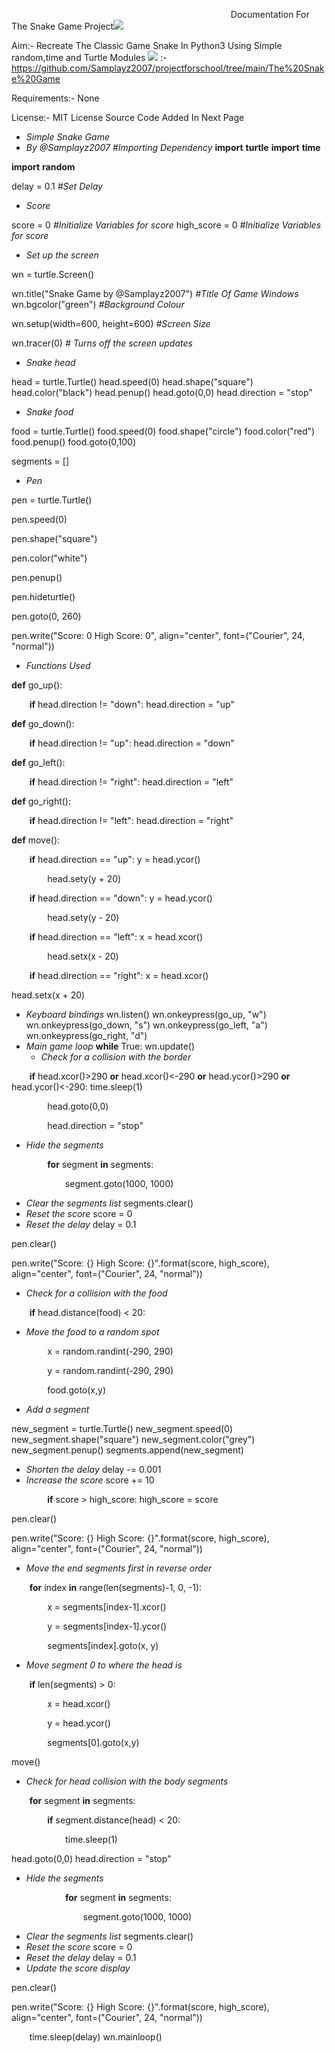 ﻿`                                                 `Documentation For The Snake Game Project![](Aspose.Words.434cdeb3-8988-41d9-8e7c-95aaff7c1e14.001.png)

Aim:- Recreate The Classic Game Snake In Python3 Using Simple random,time and Turtle Modules ![](Aspose.Words.434cdeb3-8988-41d9-8e7c-95aaff7c1e14.002.png) :- https://github.com/Samplayz2007/projectforschool/tree/main/The%20Snake%20Game

Requirements:- None

License:- MIT License          Source Code Added In Next Page

- *Simple Snake Game*
- *By @Samplayz2007 #Importing Dependency* **import** **turtle** **import** **time**

**import** **random**

delay = 0.1  *#Set Delay*

- *Score*

score = 0 *#Initialize Variables for score* high\_score = 0 *#Initialize Variables for score* 

- *Set up the screen*

wn = turtle.Screen() 

wn.title("Snake Game by @Samplayz2007") *#Title Of Game Windows* wn.bgcolor("green") *#Background Colour*

wn.setup(width=600, height=600) *#Screen Size*

wn.tracer(0) *# Turns off the screen updates* 

- *Snake head*

head = turtle.Turtle() head.speed(0) head.shape("square") head.color("black") head.penup() head.goto(0,0) head.direction = "stop"

- *Snake food*

food = turtle.Turtle() food.speed(0) food.shape("circle") food.color("red") food.penup() food.goto(0,100)

segments = []

- *Pen*

pen = turtle.Turtle()

pen.speed(0)

pen.shape("square")

pen.color("white")

pen.penup()

pen.hideturtle()

pen.goto(0, 260)

pen.write("Score: 0  High Score: 0", align="center", font=("Courier", 24, "normal"))

- *Functions Used*

**def** go\_up():

`    `**if** head.direction != "down":         head.direction = "up"

**def** go\_down():

`    `**if** head.direction != "up":         head.direction = "down"

**def** go\_left():

`    `**if** head.direction != "right":         head.direction = "left"

**def** go\_right():

`    `**if** head.direction != "left":         head.direction = "right"

**def** move():

`    `**if** head.direction == "up":         y = head.ycor()

`        `head.sety(y + 20)

`    `**if** head.direction == "down":         y = head.ycor()

`        `head.sety(y - 20)

`    `**if** head.direction == "left":         x = head.xcor()

`        `head.setx(x - 20)

`    `**if** head.direction == "right":         x = head.xcor()

head.setx(x + 20)

- *Keyboard bindings* wn.listen() wn.onkeypress(go\_up, "w") wn.onkeypress(go\_down, "s") wn.onkeypress(go\_left, "a") wn.onkeypress(go\_right, "d")
- *Main game loop* **while** True:     wn.update()
  - *Check for a collision with the border*

`    `**if** head.xcor()>290 **or** head.xcor()<-290 **or** head.ycor()>290 **or** head.ycor()<-290:         time.sleep(1)

`        `head.goto(0,0)

`        `head.direction = "stop"

- *Hide the segments*

`        `**for** segment **in** segments:

`            `segment.goto(1000, 1000)

- *Clear the segments list* segments.clear()
- *Reset the score* score = 0
- *Reset the delay* delay = 0.1

pen.clear()

pen.write("Score: {}  High Score: {}".format(score, high\_score), align="center", font=("Courier", 24, "normal")) 

- *Check for a collision with the food*

`    `**if** head.distance(food) < 20:

- *Move the food to a random spot*

`        `x = random.randint(-290, 290)

`        `y = random.randint(-290, 290)

`        `food.goto(x,y)

- *Add a segment*

new\_segment = turtle.Turtle() new\_segment.speed(0) new\_segment.shape("square") new\_segment.color("grey") new\_segment.penup() segments.append(new\_segment)

- *Shorten the delay* delay -= 0.001
- *Increase the score* score += 10

`        `**if** score > high\_score:             high\_score = score

pen.clear()

pen.write("Score: {}  High Score: {}".format(score, high\_score), align="center", font=("Courier", 24, "normal")) 

- *Move the end segments first in reverse order*

`    `**for** index **in** range(len(segments)-1, 0, -1):

`        `x = segments[index-1].xcor()

`        `y = segments[index-1].ycor()

`        `segments[index].goto(x, y)

- *Move segment 0 to where the head is*

`    `**if** len(segments) > 0:

`        `x = head.xcor()

`        `y = head.ycor()

`        `segments[0].goto(x,y)

move()    

- *Check for head collision with the body segments*

`    `**for** segment **in** segments:

`        `**if** segment.distance(head) < 20:

`            `time.sleep(1)

head.goto(0,0) head.direction = "stop"

- *Hide the segments*

`            `**for** segment **in** segments:

`                `segment.goto(1000, 1000)

- *Clear the segments list* segments.clear()
- *Reset the score* score = 0
- *Reset the delay* delay = 0.1
- *Update the score display*

pen.clear()

pen.write("Score: {}  High Score: {}".format(score, high\_score), align="center", font=("Courier", 24, "normal"))

`    `time.sleep(delay) wn.mainloop()

